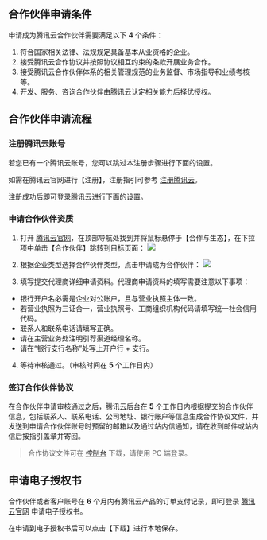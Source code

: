 ## 合作伙伴申请条件

申请成为腾讯云合作伙伴需要满足以下 **4** 个条件：

1. 符合国家相关法律、法规规定具备基本从业资格的企业。
2. 接受腾讯云合作协议并按照协议相互约束的条款开展业务合作。
3. 接受腾讯云合作伙伴体系的相关管理规范的业务监督、市场指导和业绩考核等。
4. 开发、服务、咨询合作伙伴由腾讯云认定相关能力后择优授权。

## 合作伙伴申请流程

### 注册腾讯云账号

若您已有一个腾讯云账号，您可以跳过本注册步骤进行下面的设置。

如需在腾讯云官网进行【注册】，注册指引可参考 [注册腾讯云](https://cloud.tencent.com/document/product/378/9603)。

注册成功后即可登录腾讯云进行下面的设置。


### 申请合作伙伴资质

1. 打开 [腾讯云官网](https://cloud.tencent.com/)，在顶部导航处找到并将鼠标悬停于【合作与生态】，在下拉项中单击【合作伙伴】跳转到目标页面：
![](https://main.qcloudimg.com/raw/de4a321c35b533315c833cc82b004caa/%E8%B5%84%E8%B4%A81.png)

2. 根据企业类型选择合作伙伴类型，点击申请成为合作伙伴：
![](https://main.qcloudimg.com/raw/11a735e934806736b83259e38b973eb5/%E8%B5%84%E8%B4%A82.png)

3. 填写提交代理商详细申请资料。代理商申请资料的填写需要注意以下事项：
  - 银行开户名必需是企业对公账户，且与营业执照主体一致。
  - 若营业执照为三证合一，营业执照号、工商组织机构代码请填写统一社会信用代码。
  - 联系人和联系电话请填写正确。
  - 请在主营业务处注明引荐渠道经理名称。
  - 请在“银行支行名称”处写上开户行 + 支行。

4. 等待审核通过。（审核时间在 **5** 个工作日内）


### 签订合作伙伴协议

在合作伙伴申请审核通过之后，腾讯云后台在 **5** 个工作日内根据提交的合作伙伴信息，包括联系人、联系电话、公司地址、银行账户等信息生成合作协议文件，并发送到申请合作伙伴账号时预留的邮箱以及通过站内信通知，请在收到邮件或站内信后按指引盖章并寄回。

> 合作协议文件可在 [控制台](https://console.cloud.tencent.com/partners/contract) 下载，请使用 PC 端登录。  


## 申请电子授权书

合作伙伴或者客户账号在 **6** 个月内有腾讯云产品的订单支付记录，即可登录 [腾讯云官网](https://console.cloud.tencent.com/partners/authorize) 申请电子授权书。

在申请到电子授权书后可以点击【下载】进行本地保存。
